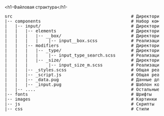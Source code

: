 <h1-Файловая страктура</h1-

<pre>
src                                              # Директория рабочих файлов
|-- components                                   # Набор компонентов (блоков) с поддержкой всех устройств и браузеров
|   |-- input/                                   # Директория блока – input
|   |   |-- elements                             # Директория элементов
|   |   |   |-- __box/                           # Директория элемента – box
|   |   |   |    |-- input__box.scss             # Реализация элемента – box в технологии SCSS
|   |   |-- modifiers                            # Директория модификаторов
|   |   |   |-- _type/                           # Директория модификатора – type
|   |   |   |    |-- input_type_search.scss      # Реализация модификатора – type со значение "search" в технологии SCSS
|   |   |   |-- _size/                           # Директория модификатора – size
|   |   |        |-- input_size_m.scss           # Реализация модификатора – size со значение "m" в технологии SCSS
|   |   |-- _styles.scss                         # Общая реализация блока – input в технологии SCSS
|   |   |-- _script.js                           # Общая реализация блока – input в технологии JavaScript
|   |   |-- _data.pug                            # Данные для заполнения шаблона
|   |   |-- _input.pug                           # Шаблон компонента
|   |-- ....                                     # Остальные блоки создаются по аналогии с input
|-- fonts                                        # Шрифты
|-- images                                       # Картинки
|-- js                                           # Скрипты
|-- css                                          # Стили
</pre-
